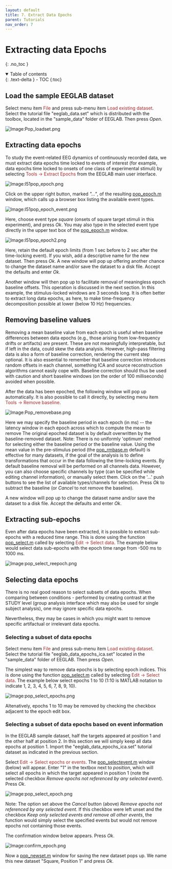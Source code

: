 ```yaml
---
layout: default
title: 7. Extract Data Epochs
parent: Tutorials
nav_order: 7
---
```

Extracting data Epochs
========================
{: .no_toc }

<details open markdown="block">
  <summary>
    Table of contents
  </summary>
  {: .text-delta }
- TOC
{:toc}
</details>

Load the sample EEGLAB dataset
---------

Select menu item <span style="color: brown">File</span> and press sub-menu item
<span style="color: brown">Load existing dataset</span>. Select the tutorial file "eeglab_data.set" which is distributed with
the toolbox, located in the "sample_data" folder of EEGLAB. Then press *Open*.

![Image:Pop_loadset.png](/assets/images/Pop_loadset.png)

Extracting data epochs
---------

To study the event-related EEG dynamics of continuously recorded data,
we must extract data epochs time locked to events of interest (for
example, data epochs time locked to onsets of one class of experimental
stimuli) by selecting <span style="color: brown"> Tools → Extract Epochs</span>
from the EEGLAB main user interface.

![Image:I51pop_epoch.png](/assets/images/I51pop_epoch.png)


Click on the upper right button, marked *"…"*, of the resulting [pop_epoch.m](http://sccn.ucsd.edu/eeglab/locatefile.php?file=pop_epoch.m) window, which calls up a browser box listing the
available event types.


![Image:I51pop_epoch_event.png](/assets/images/I51pop_epoch_event.png)


Here, choose event type *square* (onsets of square target stimuli in
this experiment), and press *Ok*. You may also type in the selected
event type directly in the upper text box of the [pop_epoch.m](http://sccn.ucsd.edu/eeglab/locatefile.php?file=pop_epoch.m) window.


![Image:I51pop_epoch2.png](/assets/images/I51pop_epoch2.png)


Here, retain the default epoch limits (from 1 sec before to 2 sec
after the time-locking event). If you wish, add a descriptive name for
the new dataset. Then press *Ok*. A new window will pop up offering
another chance to change the dataset name and/or save the dataset to a
disk file. Accept the defaults and enter *Ok*.

Another window will then pop up to facilitate removal of meaningless
epoch baseline offsets. This operation is discussed in the next
section.
In this example, the stimulus-locked windows are 3 seconds long. It is
often better to extract long data epochs, as here, to make
time-frequency decomposition possible at lower (below 10 Hz)
frequencies.

Removing baseline values
---------

Removing a mean baseline value from each epoch is useful when baseline
differences between data epochs (e.g., those arising from low-frequency
drifts or artifacts) are present. These are not meaningfully
interpretable, but if left in the data, could skew the data analysis.
However, high-pass filtering data is also a form of baseline correction,
rendering the current step optional. It is also essential to remember that
baseline correction introduces random offsets in each channel, something 
ICA and source reconstruction algorithms cannot easily cope with.
Baseline correction should thus be used with caution and short baseline
windows (on the order of 100 milliseconds) avoided when possible.

After the data has been epoched, the following window will pop up
automatically. It is also possible to call it directly, by selecting
menu item <span style="color: brown">Tools → Remove baseline</span>.


![Image:Pop_removebase.png](/assets/images/Pop_removebase.png)

Here we may specify the baseline period in each epoch (in ms) -- the
latency window in each epoch across which to compute the mean to
remove The original epoched dataset is by default overwritten by the
baseline-removed dataset. Note: There is no uniformly 'optimum' method
for selecting either the baseline period or the baseline value. Using
the mean value in the pre-stimulus period (the [pop_rmbase.m](http://sccn.ucsd.edu/eeglab/locatefile.php?file=pop_rmbase.m) default) is effective for many datasets, if the goal of the analysis
is to define transformations that occur in the data following the
time-locking events.
By default baseline removal will be performed on all channels data.
However, you can also choose specific channels by type (can be
specified while editing channel
information), or manually
select them. Click on the '...' push buttons to see the list of
available types/channels for selection.
Press *Ok* to subtract the baseline (or *Cancel* to not remove the
baseline).

A new window will pop up to change the dataset name and/or save the dataset to a
disk file. Accept the defaults and enter *Ok*.

Extracting sub-epochs
---------
Even after data epochs have been extracted, it is possible to extract sub-epochs with a reduced time range. This is done using the function [pop_select.m](http://sccn.ucsd.edu/eeglab/locatefile.php?file=pop_select.m) called by selecting <span style="color: brown">Edit → Select data</span>. The example below would select data sub-epochs with the epoch time range from -500 ms to 1000 ms. 

![Image:pop_select_reepoch.png](/assets/images/pop_select_reepoch.png)

Selecting data epochs
---------

There is no real good reason to select subsets of data epochs.
When comparing between conditions - performed by creating contrast
at the STUDY level (group analysis interface which may also be used for single subject analysis), one may ignore specific data epochs.

Nevertheless, they may be cases in which you might want to remove
specific artifactual or irrelevant data epochs. 

### Selecting a subset of data epochs

Select menu item <span style="color: brown">File</span> and press sub-menu item
<span style="color: brown">Load existing dataset</span>. Select the tutorial file "eeglab_data_epochs_ica.set" located in the "sample_data" folder of EEGLAB. Then press *Open*.

The simplest way to remove data epochs is by selecting epoch indices. 
This is done using the function [pop_select.m](http://sccn.ucsd.edu/eeglab/locatefile.php?file=pop_select.m) called by selecting <span style="color: brown">Edit → Select data</span>. The example below select epochs 1 to 10  (1:10 is MATLAB notation to indicate 1, 2, 3, 4, 5, 6, 7, 8, 9, 10).

![Image:pop_select_epochs.png](/assets/images/pop_select_epochs.png)

Altenatively, epochs 1 to 10 may be removed by checking the checkbox adjacent to the epoch edit box. 

### Selecting a subset of data epochs based on event information
In the EEGLAB sample dataset, half the targets appeared at position 1 and the other
half at position 2. In this section we will simply keep all data epochs at position 1. Import the "eeglab_data_epochs_ica.set" tutorial dataset as indicated in the previous section.

Select <span style="color: brown">Edit → Select epochs or events</span>. The [pop_selectevent.m](http://sccn.ucsd.edu/eeglab/locatefile.php?file=pop_selectevent.m) window (below) will appear. Enter "1" in the textbox next to *position*, which will select all epochs in which the target appeared in position 1 (note the selected checkbox *Remove epochs not referenced by any selected event*). Press *Ok*.

![Image:pop_select_epoch.png](/assets/images/pop_select_epoch.png)

Note: The option set above the *Cancel* button (above) *Remove epochs
not referenced by any selected event*. If this checkbox were left unset
and the checkbox *Keep only selected events and remove all other
events*, the function would simply select the specified events but would
not remove epochs not containing those events.

The confirmation window below appears. Press *Ok*.

![Image:confirm_epoch.png](/assets/images/confirm_epoch.png)

Now a [pop_newset.m](http://sccn.ucsd.edu/eeglab/locatefile.php?file=pop_newset.m) window for saving the new dataset pops up. We name this new dataset "Square, Position 1" and press *Ok*.


